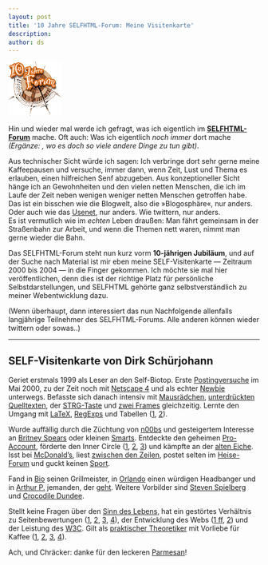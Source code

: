```yaml
---
layout: post
title: '10 Jahre SELFHTML-Forum: Meine Visitenkarte'
description:
author: ds
---
```


<img class="seamless" src="/content/images/2015/02/selfhtml-10.gif" alt="10 Jahre SELFHTML-Forum">

Hin und wieder mal werde ich gefragt, was ich eigentlich im [**SELFHTML-Forum**](http://forum.de.selfhtml.org) mache. Oft auch: Was ich eigentlich *noch immer* dort mache *(Ergänze: , wo es doch so viele andere Dinge zu tun gibt)*.

Aus technischer Sicht würde ich sagen: Ich verbringe dort sehr gerne meine Kaffeepausen und versuche, immer dann, wenn Zeit, Lust und Thema es erlauben, einen hilfreichen Senf abzugeben. Aus konzeptioneller Sicht hänge ich an Gewohnheiten und den vielen netten Menschen, die ich im Laufe der Zeit neben wenigen weniger netten Menschen getroffen habe. Das ist ein bisschen wie die Blogwelt, also die »Blogosphäre«, nur anders. Oder auch wie das [Usenet](http://de.wikipedia.org/wiki/Usenet), nur anders. Wie twittern, nur anders.  
 Es ist vermutlich wie im *echten* Leben draußen: Man fährt gemeinsam in der Straßenbahn zur Arbeit, und wenn die Themen nett waren, nimmt man gerne wieder die Bahn.

Das SELFHTML-Forum steht nun kurz vorm **10-jährigen Jubiläum**, und auf der Suche nach Material ist mir eben meine SELF-Visitenkarte — Zeitraum 2000 bis 2004 — in die Finger gekommen. Ich möchte sie mal hier veröffentlichen, denn dies ist der richtige Platz für persönliche Selbstdarstellungen, und SELFHTML gehörte ganz selbstverständlich zu meiner Webentwicklung dazu.

(Wenn überhaupt, dann interessiert das nun Nachfolgende allenfalls langjährige Teilnehmer des SELFHTML-Forums. Alle anderen können wieder twittern oder sowas..)

---

## SELF-Visitenkarte von Dirk Schürjohann

Geriet erstmals 1999 als Leser an den Self-Biotop. Erste [Postingversuche](http://forum.de.selfhtml.org/archiv/2000/5/14826/#m75166) im Mai 2000, zu der Zeit noch mit [Netscape 4](http://forum.de.selfhtml.org/archiv/2000/6/16112/#m81544) und als echter [Newbie](http://forum.de.selfhtml.org/archiv/2000/6/15438/#m78258) unterwegs. Befasste sich danach intensiv mit [Mausrädchen](http://forum.de.selfhtml.org/archiv/2001/5/23829/#m124084), [unterdrückten Quelltexten](http://forum.de.selfhtml.org/archiv/2002/4/10269/#m56880), der [STRG-Taste](http://forum.de.selfhtml.org/archiv/2002/10/25768/#m141064) und [zwei Frames](http://forum.de.selfhtml.org/archiv/2003/3/40970/#m224757) gleichzeitig. Lernte den Umgang mit [LaTeX](http://forum.de.selfhtml.org/archiv/2002/8/19446/#m109166), [RegExps](http://forum.de.selfhtml.org/archiv/2003/9/56354/#m315042) und Tabellen ([1](http://forum.de.selfhtml.org/archiv/2003/1/36614/#m200865), [2](http://forum.de.selfhtml.org/archiv/2004/6/83245/#m486587)).

Wurde auffällig durch die Züchtung von [n00bs](http://forum.de.selfhtml.org/archiv/2002/1/3052/#m17624) und gesteigertem Interesse an [Britney Spears](http://community.de.selfhtml.org/foren/lounge/archiv/2002/3/t13/#m185) oder kleinen [Smarts](http://forum.de.selfhtml.org/archiv/2003/11/64095/#m365060). Entdeckte den geheimen [Pro-Account](http://forum.de.selfhtml.org/archiv/2002/10/25383/#m139278), förderte den Inner Circle ([1](http://forum.de.selfhtml.org/archiv/2003/6/50892/#m280003), [2](http://forum.de.selfhtml.org/archiv/2003/8/55040/#m307259), [3](http://forum.de.selfhtml.org/archiv/2003/10/59944/#m336990)) und kämpfte an der [alten Eiche](http://forum.de.selfhtml.org/archiv/2002/11/30245/#m163473). Isst bei [McDonald’s](http://forum.de.selfhtml.org/archiv/2003/1/34754/#m189589), liest [zwischen den Zeilen](http://forum.de.selfhtml.org/archiv/2002/4/9425/#m52103), postet selten im [Heise-Forum](http://forum.de.selfhtml.org/archiv/2002/5/12089/#m67017) und guckt keinen [Sport](http://forum.de.selfhtml.org/archiv/2003/6/50258/#m275308).

Fand in [Bio](http://forum.de.selfhtml.org/archiv/2002/3/6597/#m36898) seinen Grillmeister, in [Orlando](http://forum.de.selfhtml.org/archiv/2002/11/28709/#m155427) einen würdigen Headbanger und in [Arthur P.](http://forum.de.selfhtml.org/archiv/2001/6/25578/#m133433) jemanden, der [geht](http://forum.de.selfhtml.org/archiv/2003/5/46020/#m251699). Weitere Vorbilder sind [Steven Spielberg](http://forum.de.selfhtml.org/archiv/2002/5/11618/#m64403) und [Crocodile Dundee](http://forum.de.selfhtml.org/archiv/2002/4/10137/#m56455).

Stellt keine Fragen über den [Sinn des Lebens](http://forum.de.selfhtml.org/archiv/2002/6/13443/#m74627), hat ein gestörtes Verhältnis zu Seitenbewertungen ([1](http://forum.de.selfhtml.org/archiv/2002/9/22941/#m127408), [2](http://forum.de.selfhtml.org/archiv/2003/10/59825/#m336681), [3](http://forum.de.selfhtml.org/archiv/2003/10/61836/#m349051), [4](http://forum.de.selfhtml.org/archiv/2004/6/82406/#m480298)), der Entwicklung des Webs ([1 ff](http://forum.de.selfhtml.org/archiv/2003/2/39245/#m215283), [2](http://forum.de.selfhtml.org/archiv/2003/7/52806/#m291996)) und der Leistung des [W3C](http://forum.de.selfhtml.org/archiv/2003/3/40257/#m220633). Gilt als [praktischer Theoretiker](http://forum.de.selfhtml.org/archiv/2003/6/50153/#m274434) mit Vorliebe für Kaffee ([1](http://forum.de.selfhtml.org/archiv/2002/11/29434/#m159501), [2](http://forum.de.selfhtml.org/archiv/2003/12/65414/#m372419), [3](http://forum.de.selfhtml.org/archiv/2004/2/71092/#m409229), [4](http://forum.de.selfhtml.org/archiv/2004/6/82738/#m482807)).

Ach, und Chräcker: danke für den leckeren [Parmesan](http://forum.de.selfhtml.org/archiv/2003/10/61236/#m345429)!

